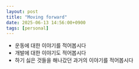 ```yaml
---
layout: post
title: "Moving forward"
date: 2025-06-13 14:56:00+0900
tags: [personal]
---
```


- 운동에 대한 이야기를 적어봅시다
- 개발에 대한 이야기도 적어봅시다
- 하기 싫은 것들을 해나갔던 과거의 이야기를 적어봅시다
